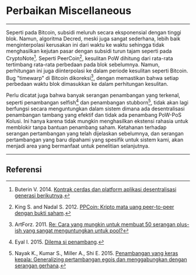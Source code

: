 # Perbaikan Miscellaneous 

---

Seperti pada Bitcoin, subsidi meluruh secara eksponensial dengan tinggi blok. Namun, algoritma Decred, meski juga sangat sederhana, lebih baik menginterpolasi kerusakan ini dari waktu ke waktu sehingga tidak menghasilkan kejutan pasar dengan subsidi turun tajam seperti pada CryptoNote[^1]. Seperti PeerCoin[^2], kesulitan PoW dihitung dari rata-rata tertimbang rata-rata perbedaan pada blok sebelumnya. Namun, perhitungan ini juga diinterpolasi ke dalam periode kesulitan seperti Bitcoin. Bug "timewarp" di Bitcoin dikoreksi[^3], dengan memastikan bahwa setiap perbedaan waktu blok dimasukkan ke dalam perhitungan kesulitan.

Perlu dicatat juga bahwa banyak serangan penambangan yang terkenal, seperti penambangan selfish[^4] dan penambangan stubborn[^5], tidak akan lagi berfungsi secara menguntungkan dalam sistem dimana ada desentralisasi penambangan tambang yang efektif dan tidak ada penambang PoW-PoS Kolusi. Ini hanya karena tidak mungkin menghasilkan ekstensi rahasia untuk memblokir tanpa bantuan penambang saham. Ketahanan terhadap serangan pertambangan yang telah dijelaskan sebelumnya, dan serangan pertambangan yang baru dipahami yang spesifik untuk sistem kami, akan menjadi area yang bermanfaat untuk penelitian selanjutnya.

---

## <i class="fa fa-book"></i> Referensi 

[^1]: Buterin V. 2014. [Kontrak cerdas dan platform aplikasi desentralisasi generasi berikutnya](https://decred.org/research/buterin2014.pdf).
[^2]: King S. and Nadal S. 2012. [PPCoin: Kripto mata uang peer-to-peer dengan bukti saham](https://decred.org/research/king2012.pdf).
[^3]: ArtForz. 2011. [Re: Cara yang mungkin untuk membuat 50 serangan plus-ish yang sangat menguntungkan untuk pool?](https://decred.org/research/artforz2011.pdf)
[^4]: Eyal I. 2015. [Dilema si penambang](https://decred.org/research/eyal2015.pdf).
[^5]: Nayak K., Kumar S., Miller A., Shi E. 2015. [Penambangan yang keras kepala: Generalizing pertambangan egois dan menggabungkan dengan serangan gerhana](https://decred.org/research/nayak2015.pdf).
